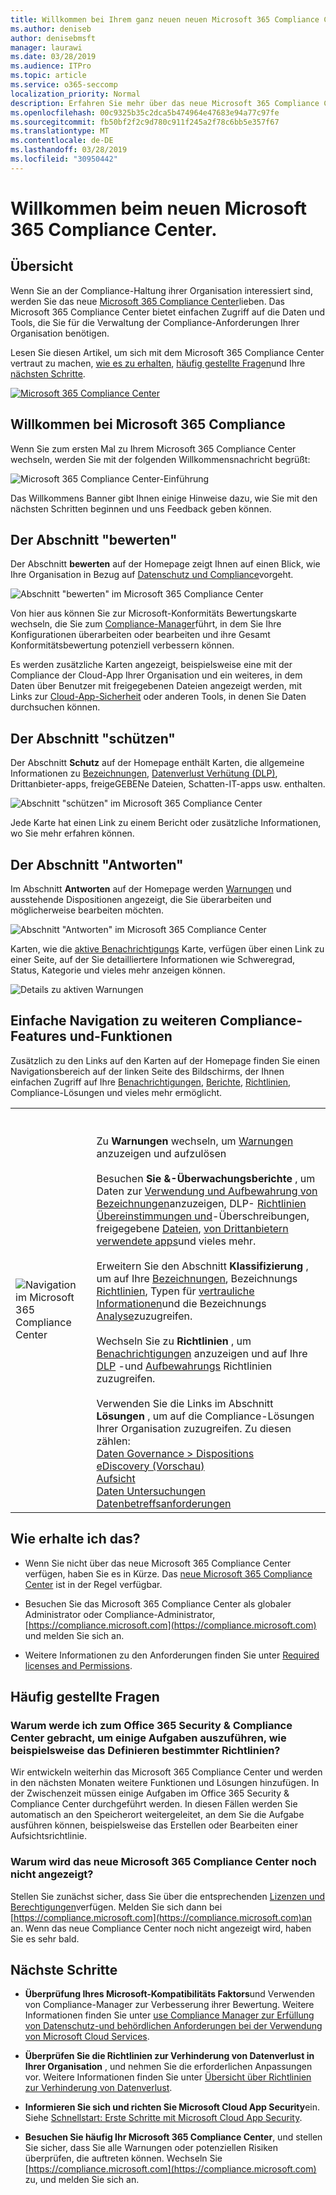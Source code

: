 ```yaml
---
title: Willkommen bei Ihrem ganz neuen neuen Microsoft 365 Compliance Center
ms.author: deniseb
author: denisebmsft
manager: laurawi
ms.date: 03/28/2019
ms.audience: ITPro
ms.topic: article
ms.service: o365-seccomp
localization_priority: Normal
description: Erfahren Sie mehr über das neue Microsoft 365 Compliance Center, einschließlich der enthaltenen Informationen, seiner Vorgehensweisen und der nächsten Schritte.
ms.openlocfilehash: 00c9325b35c2dca5b474964e47683e94a77c97fe
ms.sourcegitcommit: fb50bf2f2c9d780c911f245a2f78c6bb5e357f67
ms.translationtype: MT
ms.contentlocale: de-DE
ms.lasthandoff: 03/28/2019
ms.locfileid: "30950442"
---
```

# <a name="welcome-to-your-all-new-microsoft-365-compliance-center"></a>Willkommen beim neuen Microsoft 365 Compliance Center.

## <a name="overview"></a>Übersicht

Wenn Sie an der Compliance-Haltung ihrer Organisation interessiert sind, werden Sie das neue [Microsoft 365 Compliance Center](https://compliance.microsoft.com)lieben. Das Microsoft 365 Compliance Center bietet einfachen Zugriff auf die Daten und Tools, die Sie für die Verwaltung der Compliance-Anforderungen Ihrer Organisation benötigen. 

Lesen Sie diesen Artikel, um sich mit dem Microsoft 365 Compliance Center vertraut zu machen, [wie es zu erhalten](#how-do-i-get-this), [häufig gestellte Fragen](#frequently-asked-questions)und Ihre [nächsten Schritte](#next-steps).

[![Microsoft 365 Compliance Center](media/m365-compliance-center.png)](https://compliance.microsoft.com)

## <a name="welcome-to-microsoft-365-compliance"></a>Willkommen bei Microsoft 365 Compliance

Wenn Sie zum ersten Mal zu Ihrem Microsoft 365 Compliance Center wechseln, werden Sie mit der folgenden Willkommensnachricht begrüßt:

![Microsoft 365 Compliance Center-Einführung](media/m365-compliancecenter-welcomesteps.png)

Das Willkommens Banner gibt Ihnen einige Hinweise dazu, wie Sie mit den nächsten Schritten beginnen und uns Feedback geben können.

## <a name="the-assess-section"></a>Der Abschnitt "bewerten"

Der Abschnitt **bewerten** auf der Homepage zeigt Ihnen auf einen Blick, wie Ihre Organisation in Bezug auf [Datenschutz und Compliance](protect-access-to-data-and-services.md)vorgeht.

![Abschnitt "bewerten" im Microsoft 365 Compliance Center](media/m365-compliance-center-assess.png)

Von hier aus können Sie zur Microsoft-Konformitäts Bewertungskarte wechseln, die Sie zum [Compliance-Manager](meet-data-protection-and-regulatory-reqs-using-microsoft-cloud.md)führt, in dem Sie Ihre Konfigurationen überarbeiten oder bearbeiten und ihre Gesamt Konformitätsbewertung potenziell verbessern können.

Es werden zusätzliche Karten angezeigt, beispielsweise eine mit der Compliance der Cloud-App Ihrer Organisation und ein weiteres, in dem Daten über Benutzer mit freigegebenen Dateien angezeigt werden, mit Links zur [Cloud-App-Sicherheit](https://docs.microsoft.com/cloud-app-security/) oder anderen Tools, in denen Sie Daten durchsuchen können.

## <a name="the-protect-section"></a>Der Abschnitt "schützen"

Der Abschnitt **Schutz** auf der Homepage enthält Karten, die allgemeine Informationen zu [Bezeichnungen](labels.md), [Datenverlust Verhütung (DLP)](data-loss-prevention-policies.md), Drittanbieter-apps, freigeGEBENe Dateien, Schatten-IT-apps usw. enthalten. 

![Abschnitt "schützen" im Microsoft 365 Compliance Center](media/m365-compliance-center-protect.png)

Jede Karte hat einen Link zu einem Bericht oder zusätzliche Informationen, wo Sie mehr erfahren können.

## <a name="the-respond-section"></a>Der Abschnitt "Antworten"

Im Abschnitt **Antworten** auf der Homepage werden [Warnungen](alerts.md) und ausstehende Dispositionen angezeigt, die Sie überarbeiten und möglicherweise bearbeiten möchten. [](disposition-reviews.md)

![Abschnitt "Antworten" im Microsoft 365 Compliance Center](media/m365-compliance-center-respond.png)

Karten, wie die [aktive Benachrichtigungs](alerts.md) Karte, verfügen über einen Link zu einer Seite, auf der Sie detailliertere Informationen wie Schweregrad, Status, Kategorie und vieles mehr anzeigen können.

![Details zu aktiven Warnungen](media/m365-compliance-center-alerts-details.png) 

## <a name="easy-navigation-to-more-compliance-features-and-capabilities"></a>Einfache Navigation zu weiteren Compliance-Features und-Funktionen

Zusätzlich zu den Links auf den Karten auf der Homepage finden Sie einen Navigationsbereich auf der linken Seite des Bildschirms, der Ihnen einfachen Zugriff auf Ihre [Benachrichtigungen](alerts.md), [Berichte](reports-in-security-and-compliance.md), [Richtlinien](alert-policies.md), Compliance-Lösungen und vieles mehr ermöglicht. 

|  |  |
|---------|---------|
|![Navigation im Microsoft 365 Compliance Center](media/m365-compliance-center-leftnav.png)  |<br/><br/> Zu **Warnungen** wechseln, um [Warnungen](alerts.md) anzuzeigen und aufzulösen<br/><br/>Besuchen **Sie &-Überwachungsberichte** , um Daten zur [Verwendung und Aufbewahrung von Bezeichnungen](sensitivity-labels.md)anzuzeigen, DLP- [Richtlinien Übereinstimmungen und](view-the-dlp-reports.md)-Überschreibungen, freigegebene [Dateien](https://docs.microsoft.com/cloud-app-security/file-filters), [von Drittanbietern verwendete apps](https://docs.microsoft.com/cloud-app-security/discovered-apps)und vieles mehr.<br/><br/>Erweitern Sie den Abschnitt **Klassifizierung** , um auf Ihre [Bezeichnungen](labels.md), Bezeichnungs [Richtlinien](sensitivity-labels.md#what-label-policies-can-do), Typen für [vertrauliche Informationen](what-the-sensitive-information-types-look-for.md)und die Bezeichnungs [Analyse](view-label-activity-for-documents.md)zuzugreifen.<br/><br/>Wechseln Sie zu **Richtlinien** , um [Benachrichtigungen](alerts.md) anzuzeigen und auf Ihre [DLP](data-loss-prevention-policies.md) -und [Aufbewahrungs](retention-policies.md) Richtlinien zuzugreifen.<br/><br/> Verwenden Sie die Links im Abschnitt **Lösungen** , um auf die Compliance-Lösungen Ihrer Organisation zuzugreifen. Zu diesen zählen: <br/>[Daten Governance > Dispositions](disposition-reviews.md)<br/>[eDiscovery (Vorschau)](compliance20/overview-ediscovery-20.md)<br/>[Aufsicht](supervision-policies.md)<br/>[Daten Untersuchungen](compliance20/manage-data-spillage-incidents.md)<br/>[Datenbetreffsanforderungen](manage-gdpr-data-subject-requests-with-the-dsr-case-tool.md)        |


## <a name="how-do-i-get-this"></a>Wie erhalte ich das?

- Wenn Sie nicht über das neue Microsoft 365 Compliance Center verfügen, haben Sie es in Kürze. Das [neue Microsoft 365 Compliance Center](microsoft-security-and-compliance.md#microsoft-365-compliance-center) ist in der Regel verfügbar.

- Besuchen Sie das Microsoft 365 Compliance Center als globaler Administrator oder Compliance-Administrator, [https://compliance.microsoft.com](https://compliance.microsoft.com) und melden Sie sich an. 

- Weitere Informationen zu den Anforderungen finden Sie unter [Required licenses and Permissions](microsoft-security-and-compliance.md#required-licenses-and-permissions).

## <a name="frequently-asked-questions"></a>Häufig gestellte Fragen

### <a name="why-am-i-taken-to-the-office-365-security--compliance-center-to-perform-some-tasks-such-as-defining-certain-policies"></a>Warum werde ich zum Office 365 Security & Compliance Center gebracht, um einige Aufgaben auszuführen, wie beispielsweise das Definieren bestimmter Richtlinien?

Wir entwickeln weiterhin das Microsoft 365 Compliance Center und werden in den nächsten Monaten weitere Funktionen und Lösungen hinzufügen. In der Zwischenzeit müssen einige Aufgaben im Office 365 Security & Compliance Center durchgeführt werden. In diesen Fällen werden Sie automatisch an den Speicherort weitergeleitet, an dem Sie die Aufgabe ausführen können, beispielsweise das Erstellen oder Bearbeiten einer Aufsichtsrichtlinie.

### <a name="why-dont-i-see-the-new-microsoft-365-compliance-center-yet"></a>Warum wird das neue Microsoft 365 Compliance Center noch nicht angezeigt?

Stellen Sie zunächst sicher, dass Sie über die entsprechenden [Lizenzen und Berechtigungen](microsoft-security-and-compliance.md#required-licenses-and-permissions)verfügen. Melden Sie sich dann bei [https://compliance.microsoft.com](https://compliance.microsoft.com)an an. Wenn das neue Compliance Center noch nicht angezeigt wird, haben Sie es sehr bald.

## <a name="next-steps"></a>Nächste Schritte

- **Überprüfung Ihres Microsoft-Kompatibilitäts Faktors**und Verwenden von Compliance-Manager zur Verbesserung ihrer Bewertung. Weitere Informationen finden Sie unter [use Compliance Manager zur Erfüllung von Datenschutz-und behördlichen Anforderungen bei der Verwendung von Microsoft Cloud Services](meet-data-protection-and-regulatory-reqs-using-microsoft-cloud.md).

- **Überprüfen Sie die Richtlinien zur Verhinderung von Datenverlust in Ihrer Organisation** , und nehmen Sie die erforderlichen Anpassungen vor. Weitere Informationen finden Sie unter [Übersicht über Richtlinien zur Verhinderung von Datenverlust](data-loss-prevention-policies.md). 

- **Informieren Sie sich und richten Sie Microsoft Cloud App Security**ein. Siehe [Schnellstart: Erste Schritte mit Microsoft Cloud App Security](https://docs.microsoft.com/cloud-app-security/getting-started-with-cloud-app-security).  

- **Besuchen Sie häufig Ihr Microsoft 365 Compliance Center**, und stellen Sie sicher, dass Sie alle Warnungen oder potenziellen Risiken überprüfen, die auftreten können. Wechseln Sie [https://compliance.microsoft.com](https://compliance.microsoft.com) zu, und melden Sie sich an.